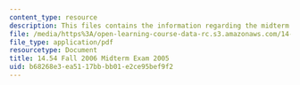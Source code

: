 ```yaml
---
content_type: resource
description: This files contains the information regarding the midterm exam 2005.
file: /media/https%3A/open-learning-course-data-rc.s3.amazonaws.com/14-54-international-trade-fall-2016/b68268e3ea5117bbbb01e2ce95bef9f2_MIT14_54F16_Midterm2005.pdf
file_type: application/pdf
resourcetype: Document
title: 14.54 Fall 2006 Midterm Exam 2005
uid: b68268e3-ea51-17bb-bb01-e2ce95bef9f2
---
```


